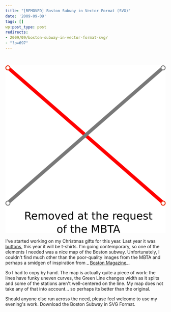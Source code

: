 ```yaml
---
title: "[REMOVED] Boston Subway in Vector Format (SVG)"
date: '2009-09-09'
tags: []
wp:post_type: post
redirects:
- 2009/09/boston-subway-in-vector-format-svg/
- "?p=697"
---
```


 

[ ![](2009-09-09-REMOVED-Boston-Subway-in-Vector-Format-SVG/MBTA-removed-600x626.png "MBTA-removed") ](2009-09-09-REMOVED-Boston-Subway-in-Vector-Format-SVG/MBTA-removed.png)

I've started working on my Christmas gifts for this year. Last year it was [buttons](http://www.flickr.com/photos/bensheldon/3195197386/), this year it will be t-shirts. I'm going contemporary, so one of the elements I needed was a nice map of the Boston subway. Unfortunately, I couldn't find much other than the poor-quality images from the MBTA and perhaps a smidgen of inspiration from _ [Boston Magazine](http://www.cartogrammar.com/blog/magazine-cover-subway-map-awesome/)_.

So I had to copy by hand. The map is actually quite a piece of work: the lines have funky uneven curves, the Green Line changes width as it splits and some of the stations aren't well-centered on the line. My map does not take any of that into account... so perhaps its better than the original.

Should anyone else run across the need, please feel welcome to use my evening's work. Download the Boston Subway in SVG Format.

 

